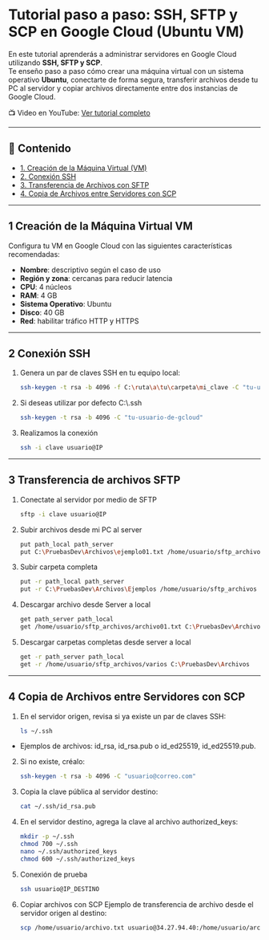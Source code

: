 # Tutorial paso a paso: SSH, SFTP y SCP en Google Cloud (Ubuntu VM)

En este tutorial aprenderás a administrar servidores en Google Cloud utilizando **SSH, SFTP y SCP**.  
Te enseño paso a paso cómo crear una máquina virtual con un sistema operativo **Ubuntu**, conectarte de forma segura, transferir archivos desde tu PC al servidor y copiar archivos directamente entre dos instancias de Google Cloud.

📺 Video en YouTube: [Ver tutorial completo](https://youtu.be/rhWz6NVdPoE)

---

## 📌 Contenido
- [1. Creación de la Máquina Virtual (VM)](#1-creación-de-la-máquina-virtual-vm)
- [2. Conexión SSH](#2-conexión-ssh)
- [3. Transferencia de Archivos con SFTP](#3-transferencia-de-archivos-con-sftp)
- [4. Copia de Archivos entre Servidores con SCP](#4-copia-de-archivos-entre-servidores-con-scp)

---

## 1 Creación de la Máquina Virtual VM

Configura tu VM en Google Cloud con las siguientes características recomendadas:

- **Nombre**: descriptivo según el caso de uso  
- **Región y zona**: cercanas para reducir latencia  
- **CPU**: 4 núcleos  
- **RAM**: 4 GB  
- **Sistema Operativo**: Ubuntu  
- **Disco**: 40 GB  
- **Red**: habilitar tráfico HTTP y HTTPS  

---

## 2 Conexión SSH

1. Genera un par de claves SSH en tu equipo local:  
   ```bash
   ssh-keygen -t rsa -b 4096 -f C:\ruta\a\tu\carpeta\mi_clave -C "tu-usuario-de-gcloud"
2. Si deseas utilizar por defecto C:\\.ssh
   ```bash
   ssh-keygen -t rsa -b 4096 -C "tu-usuario-de-gcloud"

3. Realizamos la conexión
   ```bash
   ssh -i clave usuario@IP

---

## 3 Transferencia de archivos SFTP

1. Conectate al servidor por medio de SFTP
    ```bash
    sftp -i clave usuario@IP

2. Subir archivos desde mi PC al server
    ```bash
    put path_local path_server
    put C:\PruebasDev\Archivos\ejemplo01.txt /home/usuario/sftp_archivos

3. Subir carpeta completa
    ```bash
    put -r path_local path_server
    put -r C:\PruebasDev\Archivos\Ejemplos /home/usuario/sftp_archivos

4. Descargar archivo desde Server a local
   ```bash
   get path_server path_local
   get /home/usuario/sftp_archivos/archivo01.txt C:\PruebasDev\Archivos

5. Descargar carpetas completas desde server a local
   ```bash
   get -r path_server path_local
   get -r /home/usuario/sftp_archivos/varios C:\PruebasDev\Archivos

---

## 4 Copia de Archivos entre Servidores con SCP

1. En el servidor origen, revisa si ya existe un par de claves SSH:
   ```bash
   ls ~/.ssh
  - Ejemplos de archivos: id_rsa, id_rsa.pub o id_ed25519, id_ed25519.pub.
 
2. Si no existe, créalo:
    ```bash
    ssh-keygen -t rsa -b 4096 -C "usuario@correo.com"

3. Copia la clave pública al servidor destino:
    ```bash
    cat ~/.ssh/id_rsa.pub

4. En el servidor destino, agrega la clave al archivo authorized_keys:
    ```bash
    mkdir -p ~/.ssh
    chmod 700 ~/.ssh
    nano ~/.ssh/authorized_keys
    chmod 600 ~/.ssh/authorized_keys

5. Conexión de prueba
    ```bash
    ssh usuario@IP_DESTINO

6. Copiar archivos con SCP
Ejemplo de transferencia de archivo desde el servidor origen al destino:
     ```bash
     scp /home/usuario/archivo.txt usuario@34.27.94.40:/home/usuario/archivo.txt
